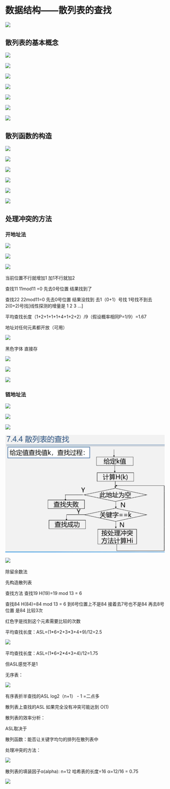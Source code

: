 数据结构——散列表的查找
============

![](https://i0.hdslb.com/bfs/article/1eb47c85ef475842d0c4e65b22cd436796bae3f4.png)

## **散列表的基本概念**

![](https://i0.hdslb.com/bfs/article/02e8c9923ff340dda0ee9fee30bb16a1cf6694c1.png)

![](https://i0.hdslb.com/bfs/article/a69b64c56acb4616e8c40c14e53db82f0f9ba81b.png)

![](https://i0.hdslb.com/bfs/article/cc781ceaf591a4f1751cf9e4205cc05eb094e340.png)

![](https://i0.hdslb.com/bfs/article/be73582943f6251f568439380d0dab7b4e6a45a1.png)

  

![](https://i0.hdslb.com/bfs/article/25082b1c1db0fbe87ab67fe91f536604cac3a264.png)

![](https://i0.hdslb.com/bfs/article/e444131d7c7d5eec9c9537ee66cb2431e69888d4.png)

![](https://i0.hdslb.com/bfs/article/22e4962d4e0baca34c9d9b911e363cd0cbbb1528.png)

## **散列函数的构造**

![](https://i0.hdslb.com/bfs/article/cf519322285f439d0e80c21d7191bb68c444d6e5.png)

![](https://i0.hdslb.com/bfs/article/1ebae120b4b731e2f6bad4427a4d99d6d316aeb0.png)

![](https://i0.hdslb.com/bfs/article/9f544f400f358d7a615e30a78db2bec9a5a0eb55.png)

![](https://i0.hdslb.com/bfs/article/eed21ddeb2d6ccde7d823241758bde8bc3be9303.png)

  

![](https://i0.hdslb.com/bfs/article/0b703c17fd74bd75efc5835742875415bfd2a7e8.png)

![](https://i0.hdslb.com/bfs/article/99f09ba41e8b8ef6018415856c14e6c3855eb382.png)

## **处理冲突的方法**

### 开地址法

![](https://i0.hdslb.com/bfs/article/f915eef1d9d4697e62e5f50a2518f9e50ef88aa2.png)

![](https://i0.hdslb.com/bfs/article/fc74fc114743f323f2fece2c16fdf6b1dfa7b793.png)

  

![](https://i0.hdslb.com/bfs/article/2118957455886ef10581aa19f47f405180a855cc.png)

当前位置不行就增加1 加1不行就加2

查找11 11mod11 =0 先去0号位置 结果找到了

查找22 22mod11=0 先去0号位置 结果没找到 去1（0+1）号找 1号找不到去2(0+2)号找\[线性探测的增量是 1 2 3 ...\]

平均查找长度（1+2+1+1+1+4+1+2+2）/9（假设概率相同P=1/9）=1.67

地址对任何元素都开放（可用）

![](https://i0.hdslb.com/bfs/article/bd47d37b184081a0abdfb42c0cad48bd08c81101.png)

黑色字体 直接存

![](https://i0.hdslb.com/bfs/article/03a09c4f91fca7137584c8b3d7bf179fc0dafb36.png)

![](https://i0.hdslb.com/bfs/article/0ab4168ca09a05ce42620f37126bdd27dae0d558.png)

![](https://i0.hdslb.com/bfs/article/021f694325dfa1d868d9a5969d6d916efbd82627.png)

###   链地址法

![](https://i0.hdslb.com/bfs/article/d34f5d46daf8a5f20a5fccc9c4c756cc67c7d385.png)

![](https://i0.hdslb.com/bfs/article/96e56190bbc7a28cef654351d7a9e0413f574a5f.png)

![](https://i0.hdslb.com/bfs/article/cbb727253b20c488c218bdeb9c32644d85bc0a94.png)

![1667873798690](7-7-散列表的查找.assets/1667873798690-1667873799090.png)

![](https://i0.hdslb.com/bfs/article/432567a6d2d6f9a1f7e8f95e7ed855561cadf864.png)

除留余数法   

先构造散列表

查找方法 查找19 H(19)=19 mod 13 = 6

查找84 H(84)=84 mod 13 = 6 到6号位置上不是84 接着去7号也不是84 再去8号位置 是84 比较3次

红色字是找到这个元素需要比较的次数

平均查找长度：ASL=(1\*6+2+3\*3+4+9)/12=2.5

![](https://i0.hdslb.com/bfs/article/dc7d7e60fcdcb8968c27a92a75ca2066ca3b2d5a.png)

  

平均查找长度：ASL=(1\*6+2\*4+3+4)/12=1.75

但ASL感觉不是1

无序表：

![](https://i0.hdslb.com/bfs/article/f52739fbf85d1ea011296980e4bb1d4f6109606e.png)

有序表折半查找的ASL log2（n+1） - 1 =二点多

散列表上查找的ASL 如果完全没有冲突可能达到 O(1)

散列表的效率分析：

ASL取决于

散列函数：能否让关键字均匀的排列在散列表中

处理冲突的方法：

![](https://i0.hdslb.com/bfs/article/0ac6abb39b2922fa1bcfbef20ccbd8d7b5a01fb9.png)

散列表的填装因子α(alpha): n=12 哈希表的长度=16 α=12/16 = 0.75

![](https://i0.hdslb.com/bfs/article/c38cdda99a00169553daccad3f1bc220f7586849.png)

  

